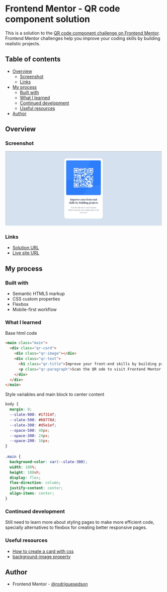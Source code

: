 # Frontend Mentor - QR code component solution

This is a solution to the [QR code component challenge on Frontend Mentor](https://www.frontendmentor.io/challenges/qr-code-component-iux_sIO_H). Frontend Mentor challenges help you improve your coding skills by building realistic projects. 

## Table of contents

- [Overview](#overview)
  - [Screenshot](#screenshot)
  - [Links](#links)
- [My process](#my-process)
  - [Built with](#built-with)
  - [What I learned](#what-i-learned)
  - [Continued development](#continued-development)
  - [Useful resources](#useful-resources)
- [Author](#author)

## Overview

### Screenshot

![](./screenshot.jpg)

### Links

- [Solution URL](https://your-solution-url.com)
- [Live site URL](https://rodriguesedson.github.io/qr-code-component/)

## My process

### Built with

- Semantic HTML5 markup
- CSS custom properties
- Flexbox
- Mobile-first workflow

### What I learned

Base html code
```html
<main class="main">
  <div class="qr-card">
    <div class="qr-image"></div>
    <div class="qr-text">
      <h1 class="qr-title">Improve your front-end skills by building projects</h1>
      <p class="qr-paragraph">Scan the QR ode to visit Frontend Mentor and take your coding skills to the next level</p>
    </div>
  </div>
</main>
```
Style variables and main block to center content
```css
body {
  margin: 0;
  --slate-900: #1f314f;
  --slate-500: #68778d;
  --slate-300: #d5e1ef;
  --space-500: 40px;
  --space-300: 24px;
  --space-200: 16px;
}

.main {
  background-color: var(--slate-300);
  width: 100%;
  height: 100vh;
  display: flex;
  flex-direction: column;
  justify-content: center;
  align-items: center;
}
```

### Continued development

Still need to learn more about styling pages to make more efficient code, specially alternatives to flexbox for creating better responsive pages.

### Useful resources

- [How to create a card with css](https://www.geeksforgeeks.org/how-to-create-a-card-with-css/)
- [background-image property](https://www.w3schools.com/cssref/pr_background-image.php)

## Author

- Frontend Mentor - [@rodriguesedson](https://www.frontendmentor.io/profile/rodriguesedson)